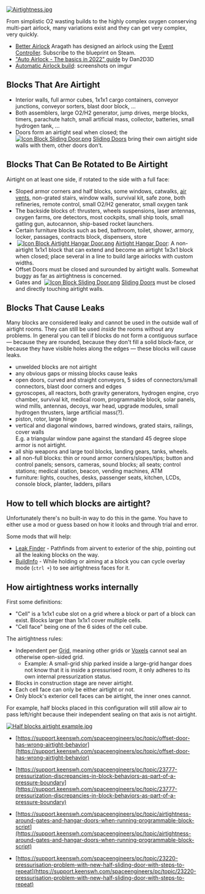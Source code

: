 [![Airtightness.jpg](https://spaceengineers.wiki.gg/images/thumb/c/c5/Airtightness.jpg/320px-Airtightness.jpg?43404e)](https://spaceengineers.wiki.gg/wiki/File:Airtightness.jpg)

From simplistic O2 wasting builds to the highly complex oxygen conserving multi-part airlock, many variations exist and they can get very complex, very quickly.

*   [Better Airlock](https://steamcommunity.com/sharedfiles/filedetails/?id=2961049014) Aragath has designed an airlock using the [Event Controller](https://spaceengineers.wiki.gg/wiki/Event_Controller "Event Controller"). Subscribe to the blueprint on Steam.
*   ["Auto Airlock - The basics in 2022" guide](https://steamcommunity.com/sharedfiles/filedetails/?id=2712914860) by Dan2D3D
*   [Automatic Airlock build](https://imgur.com/a/n52P8): screenshots on imgur

## Blocks That Are Airtight

*   Interior walls, full armor cubes, 1x1x1 cargo containers, conveyor junctions, conveyor sorters, blast door block, ...
*   Both assemblers, large O2/H2 generator, jump drives, merge blocks, timers, parachute hatch, small artificial mass, collector, batteries, small hydrogen tank, ...
*   Doors form an airtight seal when closed; the  [![Icon Block Sliding Door.png](https://spaceengineers.wiki.gg/images/thumb/0/0a/Icon_Block_Sliding_Door.png/21px-Icon_Block_Sliding_Door.png?364c7b)](https://spaceengineers.wiki.gg/wiki/Sliding_Door "Sliding Door") [Sliding Doors](https://spaceengineers.wiki.gg/wiki/Sliding_Door "Sliding Door") bring their own airtight side walls with them, other doors don’t.

## Blocks That Can Be Rotated to Be Airtight

Airtight on at least one side, if rotated to the side with a full face:

*   Sloped armor corners and half blocks, some windows, catwalks, [air vents](https://spaceengineers.wiki.gg/wiki/Air_Vent "Air Vent"), non-grated stairs, window walls, survival kit, safe zone, both refineries, remote control, small O2/H2 generator, small oxygen tank
*   The backside blocks of: thrusters, wheels suspensions, laser antennas, oxygen farms, ore detectors, most cockpits, small ship tools, small gatling gun, autocannon, ship-based rocket launchers.
*   Certain furniture blocks such as bed, bathroom, toilet, shower, armory, locker, passages, contracts block, dispensers, store
*    [![Icon Block Airtight Hangar Door.png](https://spaceengineers.wiki.gg/images/thumb/a/a0/Icon_Block_Airtight_Hangar_Door.png/21px-Icon_Block_Airtight_Hangar_Door.png?f69327)](https://spaceengineers.wiki.gg/wiki/Airtight_Hangar_Door "Airtight Hangar Door") [Airtight Hangar Door](https://spaceengineers.wiki.gg/wiki/Airtight_Hangar_Door "Airtight Hangar Door"): A non-airtight 1x1x1 block that can extend and become an airtight 1x3x1 block when closed; place several in a line to build large airlocks with custom widths.
*   Offset Doors must be closed and surounded by airtight walls. Somewhat buggy as far as airtightness is concerned.
*   Gates and  [![Icon Block Sliding Door.png](https://spaceengineers.wiki.gg/images/thumb/0/0a/Icon_Block_Sliding_Door.png/21px-Icon_Block_Sliding_Door.png?364c7b)](https://spaceengineers.wiki.gg/wiki/Sliding_Door "Sliding Door") [Sliding Doors](https://spaceengineers.wiki.gg/wiki/Sliding_Door "Sliding Door") must be closed and directly touching airtight walls.

## Blocks That Cause Leaks

Many blocks are considered leaky and cannot be used in the outside wall of airtight rooms. They can still be used _inside_ the rooms without any problems. In general you can tell if blocks do not form a contiguous surface — because they are rounded, because they don't fill a solid block-face, or because they have visible holes along the edges — these blocks will cause leaks.

*   unwelded blocks are not airtight
*   any obvious gaps or missing blocks cause leaks
*   open doors, curved and straight conveyors, 5 sides of connectors/small connectors, blast door corners and edges
*   gyroscopes, all reactors, both gravity generators, hydrogen engine, cryo chamber, survival kit, medical room, programmable block, solar panels, wind mills, antennas, decoys, war head, upgrade modules, small hydrogen thrusters, large artificial mass(?).
*   piston, rotor, large hinge
*   vertical and diagonal windows, barred windows, grated stairs, railings, cover walls  
    E.g. a triangular window pane against the standard 45 degree slope armor is not airtight.
*   all ship weapons and large tool blocks, landing gears, tanks, wheels.
*   all non-full blocks: thin or round armor corners/slopes/tips; button and control panels; sensors, cameras, sound blocks; all seats; control stations; medical station, beacon, vending machines, ATM
*   furniture: lights, couches, desks, passenger seats, kitchen, LCDs, console block, planter, ladders, pillars

## How to tell which blocks are airtight?

Unfortunately there's no built-in way to do this in the game. You have to either use a mod or guess based on how it looks and through trial and error.

Some mods that will help:

*   [Leak Finder](https://steamcommunity.com/sharedfiles/filedetails/?id=3170315974) - Pathfinds from airvent to exterior of the ship, pointing out all the leaking blocks on the way.
*   [BuildInfo](https://steamcommunity.com/sharedfiles/filedetails/?id=514062285) - While holding or aiming at a block you can cycle overlay mode (`ctrl +`) to see airtightness faces for it.

## How airtightness works internally

First some definitions:

*   "Cell" is a 1x1x1 cube slot on a grid where a block or part of a block can exist. Blocks larger than 1x1x1 cover multiple cells.
*   "Cell face" being one of the 6 sides of the cell cube.

The airtightness rules:

*   Independent per [Grid](https://spaceengineers.wiki.gg/wiki/Grid "Grid"), meaning other grids or [Voxels](https://spaceengineers.wiki.gg/wiki/Voxels "Voxels") cannot seal an otherwise open-sided grid.
    *   Example: A small-grid ship parked inside a large-grid hangar does not know that it is inside a pressurised room, it only adheres to its own internal pressurization status.
*   Blocks in construction stage are never airtight.
*   Each cell face can only be either airtight or not.
*   Only block's exterior cell faces can be airtight, the inner ones cannot.

For example, half blocks placed in this configuration will still allow air to pass left/right because their independent sealing on that axis is not airtight.

[![Half blocks airtight example.jpg](https://spaceengineers.wiki.gg/images/thumb/4/4c/Half_blocks_airtight_example.jpg/360px-Half_blocks_airtight_example.jpg?87421c)](https://spaceengineers.wiki.gg/wiki/File:Half_blocks_airtight_example.jpg)

*   [https://support.keenswh.com/spaceengineers/pc/topic/offset-door-has-wrong-airtight-behavior](https://support.keenswh.com/spaceengineers/pc/topic/offset-door-has-wrong-airtight-behavior)
*   [https://support.keenswh.com/spaceengineers/pc/topic/23777-pressurization-discrepancies-in-block-behaviors-as-part-of-a-pressure-boundary](https://support.keenswh.com/spaceengineers/pc/topic/23777-pressurization-discrepancies-in-block-behaviors-as-part-of-a-pressure-boundary)
*   [https://support.keenswh.com/spaceengineers/pc/topic/airtightness-around-gates-and-hangar-doors-when-running-programmable-block-script](https://support.keenswh.com/spaceengineers/pc/topic/airtightness-around-gates-and-hangar-doors-when-running-programmable-block-script)

*   [https://support.keenswh.com/spaceengineers/pc/topic/23220-pressurisation-problem-with-new-half-sliding-door-with-steps-to-repeat](https://support.keenswh.com/spaceengineers/pc/topic/23220-pressurisation-problem-with-new-half-sliding-door-with-steps-to-repeat)